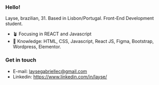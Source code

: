 ### Hello! <br>

Layse, brazilian, 31. Based in Lisbon/Portugal. Front-End Development student.  

- 🪴 Focusing in REACT and Javascript
- 🔮 Knowledge: HTML, CSS, Javascript, React JS, Figma, Bootstrap, Wordpress, Elementor.

### Get in touch <br>

- E-mail: laysegabriellec@gmail.com
- Linkedin: https://www.linkedin.com/in/layse/
